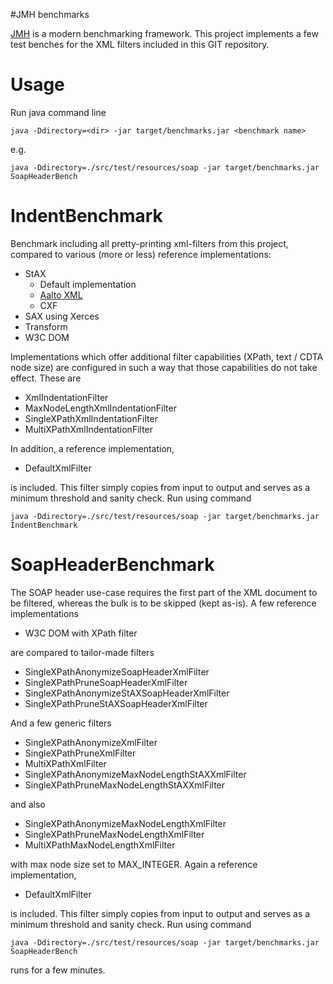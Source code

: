 #JMH benchmarks

[JMH] is a modern benchmarking framework. This project implements a few test benches for the XML filters included in this GIT repository.

# Usage
Run java command line

```
java -Ddirectory=<dir> -jar target/benchmarks.jar <benchmark name>
```

e.g. 

```
java -Ddirectory=./src/test/resources/soap -jar target/benchmarks.jar SoapHeaderBench
```

# IndentBenchmark
Benchmark including all pretty-printing xml-filters from this project, compared to various (more or less) reference implementations:

 * StAX
   * Default implementation
   * [Aalto XML]
   * CXF
 * SAX using Xerces
 * Transform
 * W3C DOM 

Implementations which offer additional filter capabilities (XPath, text / CDTA node size) are configured in such a way that those capabilities do not take effect. These are

 * XmlIndentationFilter
 * MaxNodeLengthXmlIndentationFilter
 * SingleXPathXmlIndentationFilter
 * MultiXPathXmlIndentationFilter

In addition, a reference implementation, 
 
 * DefaultXmlFilter

is included. This filter simply copies from input to output and serves as a minimum threshold and sanity check. Run using command

```
java -Ddirectory=./src/test/resources/soap -jar target/benchmarks.jar IndentBenchmark
```

# SoapHeaderBenchmark
The SOAP header use-case requires the first part of the XML document to be filtered, whereas the bulk is to be skipped (kept as-is). A few reference implementations
 
 * W3C DOM with XPath filter

are compared to tailor-made filters

 * SingleXPathAnonymizeSoapHeaderXmlFilter 
 * SingleXPathPruneSoapHeaderXmlFilter 
 * SingleXPathAnonymizeStAXSoapHeaderXmlFilter
 * SingleXPathPruneStAXSoapHeaderXmlFilter
 
And a few generic filters

 * SingleXPathAnonymizeXmlFilter 
 * SingleXPathPruneXmlFilter
 * MultiXPathXmlFilter
 * SingleXPathAnonymizeMaxNodeLengthStAXXmlFilter
 * SingleXPathPruneMaxNodeLengthStAXXmlFilter

and also

 * SingleXPathAnonymizeMaxNodeLengthXmlFilter 
 * SingleXPathPruneMaxNodeLengthXmlFilter
 * MultiXPathMaxNodeLengthXmlFilter
 
with max node size set to MAX_INTEGER. Again a reference implementation, 
 
 * DefaultXmlFilter

is included. This filter simply copies from input to output and serves as a minimum threshold and sanity check. Run using command


```
java -Ddirectory=./src/test/resources/soap -jar target/benchmarks.jar SoapHeaderBench
```

runs for a few minutes.

[JMH]: http://openjdk.java.net/projects/code-tools/jmh/
[Aalto XML]: https://github.com/FasterXML/aalto-xml